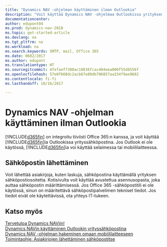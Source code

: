 ```yaml
---
title: "Dynamics NAV -ohjelman käyttäminen ilman Outlookia"
description: "Voit käyttää Dynamics NAV -ohjelmaa Outlookissa yrityksen Saapuneet-kansiona, koska se on integroitu Office 365:een. Outlook ei kuitenkaan ole välttämätön, jos käytät selainta tai mobiililaitetta."
documentationcenter: 
author: edupont04
ms.prod: dynamics-nav-2018
ms.topic: get-started-article
ms.devlang: na
ms.tgt_pltfrm: na
ms.workload: na
ms.search.keywords: SMTP, mail, Office 365
ms.date: 0602/2017
ms.author: edupont
ms.translationtype: HT
ms.sourcegitcommit: 4fefaef7380ac10836fcac404eea006f55d8556f
ms.openlocfilehash: 57e0f660dc2acb67e89db706857aa154f9ae9682
ms.contentlocale: fi-fi
ms.lasthandoff: 10/16/2017

---
```

# <a name="using-dynamics-nav-without-outlook"></a>Dynamics NAV -ohjelman käyttäminen ilman Outlookia
[!INCLUDE[d365fin](includes/d365fin_md.md)] on integroitu tiiviisti Office 365:n kanssa, ja voit käyttää [!INCLUDE[d365fin](includes/d365fin_md.md)]ia Outlookissa yrityssähköpostina. Jos Outlook ei ole käytössä, [!INCLUDE[d365fin](includes/d365fin_md.md)]ia voi käyttää selaimessa tai mobiililaitteessa.  

## <a name="sending-email"></a>Sähköpostin lähettäminen
Voit lähettää asiakirjoja, kuten laskuja, sähköpostina käyttämällä yrityksen sähköpostiosoitetta. Kotisivulta voit käyttää avustettua asennusopasta, joka auttaa sähköpostin määrittämisessä. Jos Office 365 -sähköpostitili ei ole käytössä, sinun on määritettävä sähköpostipalvelimen tekniset tiedot. Jos tiedot eivät ole käytettävissä, ota yhteys IT-tukeen.  


## <a name="see-also"></a>Katso myös
[Tervetuloa Dynamics NAViin!](index.md)  
[Dynamics NAVin käyttäminen Outlookin yrityssähköpostina](madeira-outlook.md)  
[Dynamics NAV -ohjelman hakeminen omaan mobiililaitteeseen](install-mobile-app.md)  
[Toimintaohje: Asiakirjojen lähettäminen sähköpostitse](ui-how-send-documents-email.md)

